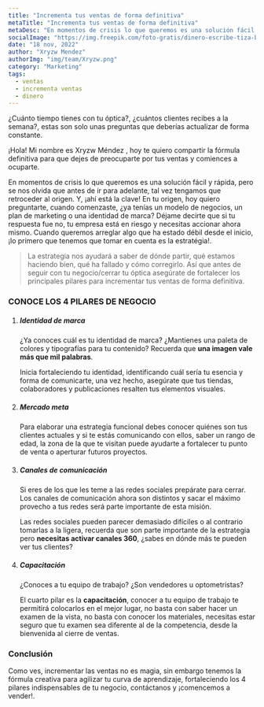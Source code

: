 ```yaml
---
title: "Incrementa tus ventas de forma definitiva"
metaTitle: "Incrementa tus ventas de forma definitiva"
metaDesc: "En momentos de crisis lo que queremos es una solución fácil y rápida, pero se nos olvida que antes de ir..."
socialImage: "https://img.freepik.com/foto-gratis/dinero-escribe-tiza-blanca-mano-dibujar-concepto_1150-19554.jpg?w=826&t=st=1672934974~exp=1672935574~hmac=357a8a92a0b5d09902b21c5b6deeac770979c8b84b9de35582db71d8e8caa507"
date: "18 nov, 2022"
author: "Xryzw Mendez"
authorImg: "img/team/Xryzw.png"
category: "Marketing"
tags:
  - ventas
  - incrementa ventas
  - dinero
---
```


¿Cuánto tiempo tienes con tu óptica?, ¿cuántos clientes recibes a la semana?, estas son solo unas preguntas
que deberías actualizar de forma constante.

¡Hola! Mi nombre es Xryzw Méndez , hoy te quiero compartir la fórmula definitiva para que dejes de preocuparte por tus ventas y comiences a ocuparte.

En momentos de crisis lo que queremos es una solución fácil y rápida, pero se nos olvida que antes de ir
para adelante, tal vez tengamos que retroceder al origen. Y, ¡ahí está la clave! En tu origen, hoy quiero preguntarte, cuando comenzaste, ¿ya tenías un modelo de negocios, un plan de marketing o una identidad de marca? Déjame decirte que si tu respuesta fue no, tu empresa está en riesgo y necesitas accionar ahora mismo. Cuando queremos arreglar algo que ha estado débil desde el inicio, ¡lo primero que tenemos que tomar en cuenta es la estratégia!.

> La estrategia nos ayudará a saber de dónde partir, qué estamos haciendo bien, qué ha fallado y cómo corregirlo. Así que antes de
> seguir con tu negocio/cerrar tu óptica asegúrate de fortalecer los principales pilares para incrementar tus ventas de forma
> definitiva.

### CONOCE LOS 4 PILARES DE NEGOCIO

1. ##### Identidad de marca

   ¿Ya conoces cuál es tu identidad de marca? ¿Mantienes una paleta de colores y tipografías para tu contenido? Recuerda que **una imagen vale más que mil palabras**.

   Inicia fortaleciendo tu identidad, identificando cuál sería tu esencia y forma de comunicarte, una vez hecho, asegúrate que tus tiendas, colaboradores y publicaciones resalten tus elementos visuales.

2. ##### Mercado meta

   Para elaborar una estrategia funcional debes conocer quiénes son tus clientes actuales y si te estás comunicando con ellos, saber un rango de edad, la zona de la que te visitan puede ayudarte a fortalecer tu punto de venta o aperturar futuros proyectos.

3. ##### Canales de comunicación

   Si eres de los que les teme a las redes sociales prepárate para cerrar.
   Los canales de comunicación ahora son distintos y sacar el máximo provecho a tus redes será parte importante de esta misión.

   Las redes sociales pueden parecer demasiado difíciles o al contrario tomarlas a la ligera, recuerda que son parte importante de la estrategia pero **necesitas activar canales 360**, ¿sabes en dónde más te pueden ver tus clientes?

4. ##### Capacitación

   ¿Conoces a tu equipo de trabajo? ¿Son vendedores u optometristas?

   El cuarto pilar es la **capacitación**, conocer a tu equipo de trabajo te permitirá colocarlos en el mejor lugar, no basta con saber hacer un examen de la vista, no basta con conocer los materiales, necesitas estar seguro que tu examen sea diferente al de la competencia, desde la bienvenida al cierre de ventas.

### Conclusión

Como ves, incrementar las ventas no es magia, sin embargo tenemos la fórmula creativa para agilizar tu curva de aprendizaje, fortaleciendo los 4 pilares indispensables de tu negocio, contáctanos y ¡comencemos a vender!.
